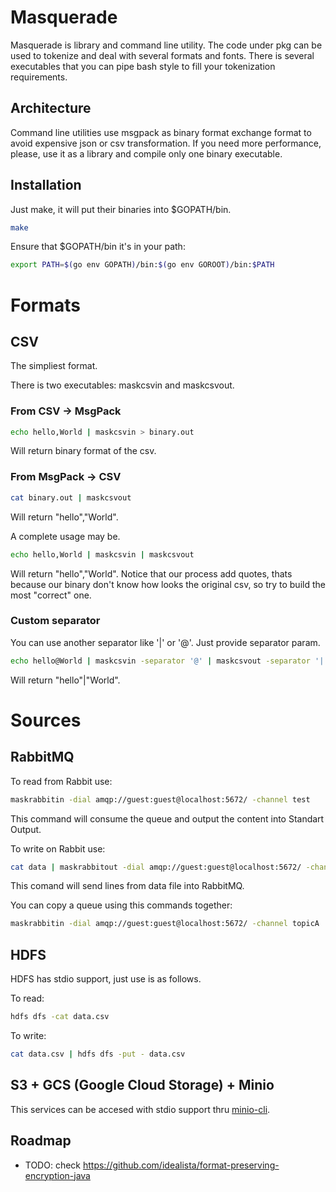 Masquerade
==========

Masquerade is library and command line utility.
The code under pkg can be used to tokenize and deal with several formats and fonts.
There is several executables that you can pipe bash style to fill your tokenization requirements.

Architecture
------------
Command line utilities use msgpack as binary format exchange format to avoid expensive json or csv transformation. If you need more performance, please, use it as a library and compile only one binary executable.

Installation
------------
Just make, it will put their binaries into $GOPATH/bin.
```bash
make
```
Ensure that $GOPATH/bin it's in your path:
```bash
export PATH=$(go env GOPATH)/bin:$(go env GOROOT)/bin:$PATH
```

Formats
=======

CSV
---
The simpliest format.

There is two executables: maskcsvin and maskcsvout.

### From CSV -> MsgPack
```bash
echo hello,World | maskcsvin > binary.out
```
Will return binary format of the csv.

### From MsgPack -> CSV
```bash
cat binary.out | maskcsvout
```
Will return "hello","World".

A complete usage may be.
```bash
echo hello,World | maskcsvin | maskcsvout
```
Will return "hello","World". Notice that our process add quotes, thats because our binary don't know how looks the original csv, so try to build the most "correct" one.

### Custom separator
You can use another separator like '|' or '@'. Just provide separator param.
```bash
echo hello@World | maskcsvin -separator '@' | maskcsvout -separator '|'
```
Will return "hello"|"World".

Sources
=======

RabbitMQ
--------
To read from Rabbit use:
```bash
maskrabbitin -dial amqp://guest:guest@localhost:5672/ -channel test
```

This command will consume the queue and output the content into Standart Output.

To write on Rabbit use:
```bash
cat data | maskrabbitout -dial amqp://guest:guest@localhost:5672/ -channel test
```

This comand will send lines from data file into RabbitMQ.

You can copy a queue using this commands together:
```bash
maskrabbitin -dial amqp://guest:guest@localhost:5672/ -channel topicA | maskrabbitout -dial amqp://guest:guest@localhost:5672/ -channel topicB
```

HDFS
----
HDFS has stdio support, just use is as follows.

To read:
```bash
hdfs dfs -cat data.csv
```

To write:
```bash
cat data.csv | hdfs dfs -put - data.csv
```

S3 + GCS (Google Cloud Storage) + Minio
---------------------------------------
This services can be accesed with stdio support thru [minio-cli](https://github.com/minio/mc#add-a-cloud-storage-service).

Roadmap
-------
- TODO: check https://github.com/idealista/format-preserving-encryption-java
